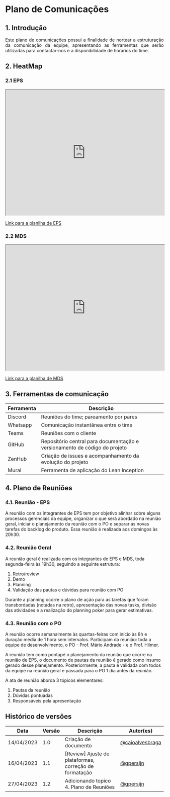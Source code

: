 # Plano de Comunicações


## 1. Introdução

<p align="justify">
Este plano de comunicações possui a finalidade de nortear a estruturação da comunicação da equipe, apresentando as ferramentas que serão utilizadas para contactar-nos e a disponibilidade de horários do time.
</p>

## 2. HeatMap

### 2.1 EPS

<iframe width="100%" height="400px" style={{minWidth: "640px", minHeight: "480px", backgroundColor: "#f4f4f4", border: "1px solid #efefef"}} src="https://docs.google.com/spreadsheets/d/1CEvXUgBMSzo3Tp6vr4RYmiL4WCIGNDwZ612seAP_WcA/edit?usp=sharing"></iframe>

[Link para a planilha de EPS](https://docs.google.com/spreadsheets/d/1CEvXUgBMSzo3Tp6vr4RYmiL4WCIGNDwZ612seAP_WcA/edit?usp=sharing)

### 2.2 MDS

<iframe width="100%" height="400" style={{minWidth: "640px", minHeight: "480px", backgroundColor: "#f4f4f4", border: "1px solid #efefef"}} src="https://docs.google.com/spreadsheets/d/1V4maV4QiGiM2r_lPglGadJd34Z8_yoTbsFC1sxn6RMM/edit?usp=sharing"></iframe>

[Link para a planilha de MDS](https://docs.google.com/spreadsheets/d/1V4maV4QiGiM2r_lPglGadJd34Z8_yoTbsFC1sxn6RMM/edit?usp=sharing)

## 3. Ferramentas de comunicação

| Ferramenta | Descrição                                                                  |
| ---------- | -------------------------------------------------------------------------- |
| Discord    | Reuniões do time; pareamento por pares                                     |
| Whatsapp   | Comunicação instantânea entre o time                                       |
| Teams      | Reuniões com o cliente                                                     |
| GitHub     | Repositório central para documentação e versionamento de código do projeto |
| ZenHub     | Criação de issues e acompanhamento da evolução do projeto                  |
| Mural      | Ferramenta de aplicação do Lean Inception                                  |

## 4. Plano de Reuniões

### 4.1. Reunião - EPS

A reunião com os integrantes de EPS tem por objetivo alinhar sobre alguns processos gerenciais da equipe, organizar o que será abordado na reunião geral, iniciar o planejamento da reunião com o PO e separar as novas tarefas do backlog do produto. Essa reunião é realizada aos domingos às 20h30.

### 4.2. Reunião Geral

A reunião geral é realizada com os integrantes de EPS e MDS, toda segunda-feira às 19h30, seguindo a seguinte estrutura:

1. Retro/review
2. Demo
3. Planning
4. Validação das pautas e dúvidas para reunião com PO

Durante a planning ocorre o plano de ação para as tarefas que foram transbordadas (notadas na retro), apresentação das novas tasks, divisão das atividades e a realização do planning poker para gerar estimativas.

### 4.3. Reunião com o PO

A reunião ocorre semanalmente às quartas-feiras com início às 8h e duração média de 1 hora sem intervalos. Participam da reunião: toda a equipe de desenvolvimento, o PO - Prof. Mário Andrade - e o Prof. Hilmer.

A reunião tem como pontapé o planejamento da reunião que ocorre na reunião de EPS, o documento de pautas da reunião é gerado como insumo gerado desse planejamento. Posteriormente, a pauta é validada com todos da equipe na reunião geral e passada para o PO 1 dia antes da reunião.

A ata de reunião aborda 3 tópicos elementares:

1. Pautas da reunião
2. Dúvidas pontuadas
3. Responsáveis pela apresentação


## Histórico de versões

| Data       | Versão | Descrição                                              | Autor(es)                                           |
| ---------- | ------ | ------------------------------------------------------ | --------------------------------------------------- |
| 14/04/2023 | 1.0    | Criação de documento                                   | [@caioalvesbraga](http://github.com/caioalvesbraga) |
| 16/04/2023 | 1.1    | [Review] Ajuste de plataformas, correção de formatação | [@gpersijn](http://github.com/gpersijn)             |
| 27/04/2023 | 1.2    | Adicionando topico 4. Plano de Reuniões                | [@gpersijn](http://github.com/gpersijn)             |
